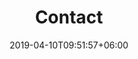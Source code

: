 ---
title: "Contact"
watermark: "Contact"
date: 2019-04-10T09:51:57+06:00
short_description: "Cupidatat non proident sunt culpa qui officia deserunt mollit <br> anim idest laborum sed ut perspiciatis."
page_header_image: "images/background/about.jpg"
description : "Send us a message, question, or suggestion."

layout: "contact"
draft: false
---